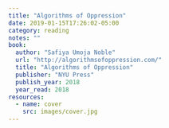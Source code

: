 ```yaml
---
title: "Algorithms of Oppression"
date: 2019-01-15T17:26:02-05:00
category: reading
notes: ""
book:
  author: "Safiya Umoja Noble"
  url: "http://algorithmsofoppression.com/"
  title: "Algorithms of Oppression"
  publisher: "NYU Press"
  publish_year: 2018
  year_read: 2018
resources:
  - name: cover
    src: images/cover.jpg
---
```


